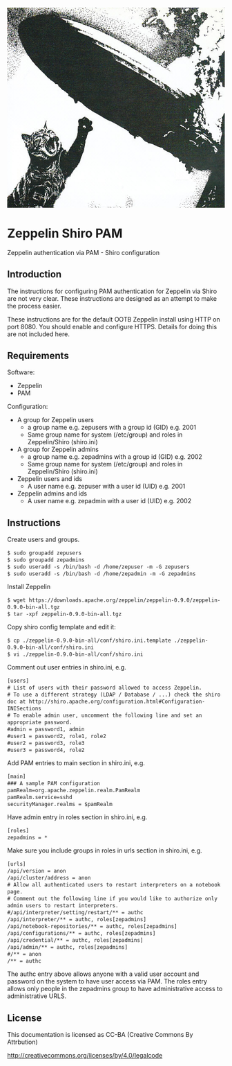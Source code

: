 ![alt tag](https://raw.githubusercontent.com/lateralblast/zeppelin-shiro-pam/master/cat_zeppelin.png)

Zeppelin Shiro PAM
==================

Zeppelin authentication via PAM - Shiro configuration

Introduction
------------

The instructions for configuring PAM authentication for Zeppelin via Shiro are not very clear.
These instructions are designed as an attempt to make the process easier.

These instructions are for the default OOTB Zeppelin install using HTTP on port 8080.
You should enable and configure HTTPS. Details for doing this are not included here.

Requirements
------------

Software:

- Zeppelin
- PAM

Configuration:

- A group for Zeppelin users
  - a group name e.g. zepusers with a group id (GID) e.g. 2001
  - Same group name for system (/etc/group) and roles in Zeppelin/Shiro (shiro.ini)
- A group for Zeppelin admins
  - a group name e.g. zepadmins with a group id (GID) e.g. 2002
  - Same group name for system (/etc/group) and roles in Zeppelin/Shiro (shiro.ini)
- Zeppelin users and ids
  - A user name e.g. zepuser with a user id (UID) e.g. 2001
- Zeppelin admins and ids
  - A user name e.g. zepadmin with a user id (UID) e.g. 2002

Instructions
------------

Create users and groups.

```
$ sudo groupadd zepusers
$ sudo groupadd zepadmins
$ sudo useradd -s /bin/bash -d /home/zepuser -m -G zepusers
$ sudo useradd -s /bin/bash -d /home/zepadmin -m -G zepadmins
```

Install Zeppelin

```
$ wget https://downloads.apache.org/zeppelin/zeppelin-0.9.0/zeppelin-0.9.0-bin-all.tgz 
$ tar -xpf zeppelin-0.9.0-bin-all.tgz
```

Copy shiro config template and edit it:

```
$ cp ./zeppelin-0.9.0-bin-all/conf/shiro.ini.template ./zeppelin-0.9.0-bin-all/conf/shiro.ini
$ vi ./zeppelin-0.9.0-bin-all/conf/shiro.ini
```

Comment out user entries in shiro.ini, e.g. 

```
[users]
# List of users with their password allowed to access Zeppelin.
# To use a different strategy (LDAP / Database / ...) check the shiro doc at http://shiro.apache.org/configuration.html#Configuration-INISections
# To enable admin user, uncomment the following line and set an appropriate password.
#admin = password1, admin
#user1 = password2, role1, role2
#user2 = password3, role3
#user3 = password4, role2
```

Add PAM entries to main section in shiro.ini, e.g.

```
[main]
### A sample PAM configuration
pamRealm=org.apache.zeppelin.realm.PamRealm
pamRealm.service=sshd
securityManager.realms = $pamRealm
```

Have admin entry in roles section in shiro.ini, e.g.

```
[roles]
zepadmins = *
```

Make sure you include groups in roles in urls section in shiro.ini, e.g.

```
[urls]
/api/version = anon
/api/cluster/address = anon
# Allow all authenticated users to restart interpreters on a notebook page.
# Comment out the following line if you would like to authorize only admin users to restart interpreters.
#/api/interpreter/setting/restart/** = authc
/api/interpreter/** = authc, roles[zepadmins]
/api/notebook-repositories/** = authc, roles[zepadmins]
/api/configurations/** = authc, roles[zepadmins]
/api/credential/** = authc, roles[zepadmins]
/api/admin/** = authc, roles[zepadmins]
#/** = anon
/** = authc
```

The authc entry above allows anyone with a valid user account and password on the system to have user access via PAM.
The roles entry allows only people in the zepadmins group to have administrative access to administrative URLS.

License
-------

This documentation is licensed as CC-BA (Creative Commons By Attrbution)

http://creativecommons.org/licenses/by/4.0/legalcode
